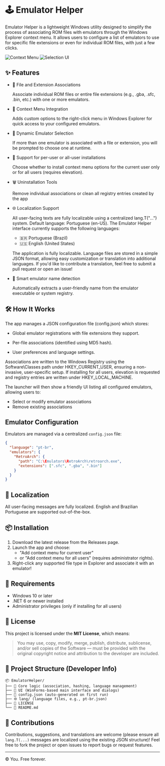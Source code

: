 
# 🕹️ Emulator Helper

Emulator Helper is a lightweight Windows utility designed to simplify the process of associating ROM files with emulators through the Windows Explorer context menu. It allows users to configure a list of emulators to use for specific file extensions or even for individual ROM files, with just a few clicks.

![Context Menu](https://raw.githubusercontent.com/your-username/your-repo/main/assets/context-menu.png)
![Selection UI](https://raw.githubusercontent.com/your-username/your-repo/main/assets/selection-ui.png)

## ✨ Features

- 🔗 File and Extension Associations

     Associate individual ROM files or entire file extensions (e.g., .gba, .sfc, .bin, etc.) with one or more emulators.
- 📂 Context Menu Integration

     Adds custom options to the right-click menu in Windows Explorer for quick access to your configured emulators.

- 🔄 Dynamic Emulator Selection

     If more than one emulator is associated with a file or extension, you will be prompted to choose one at runtime.
- 👤 Support for per-user or all-user installations

     Choose whether to install context menu options for the current user only or for all users (requires elevation).
- 🗑️ Uninstallation Tools

     Remove individual associations or clean all registry entries created by the app
- 🌐 Localization Support

     All user-facing texts are fully localizable using a centralized lang.T("...") system. Default language: Portuguese (en-US).
     The Emulator Helper interface currently supports the following languages:
     - 🇧🇷 Portuguese (Brazil)
     - 🇺🇸 English (United States)
     
     The application is fully localizable. Language files are stored in a simple JSON format, allowing easy customization or translation into additional languages. If you'd like to contribute a translation, feel free to submit a pull request or open an issue!  
- 🧠 Smart emulator name detection

     Automatically extracts a user-friendly name from the emulator executable or system registry.

## 🛠️ How It Works

The app manages a JSON configuration file (config.json) which stores:

- Global emulator registrations with file extensions they support.

- Per-file associations (identified using MD5 hash).

- User preferences and language settings.

Associations are written to the Windows Registry using the Software\Classes path under HKEY_CURRENT_USER, ensuring a non-invasive, user-specific setup. If installing for all users, elevation is requested and registry entries are written under HKEY_LOCAL_MACHINE.

The launcher will then show a friendly UI listing all configured emulators, allowing users to:

- Select or modify emulator associations
- Remove existing associations

## Emulator Configuration

Emulators are managed via a centralized `config.json` file:

```json
{
  "language": "pt-br",
  "emulators": {
    "RetroArch": {
      "path": "C:\Emulators\RetroArch\retroarch.exe",
      "extensions": [".sfc", ".gba", ".bin"]
    }
  }
}
```

## 💬 Localization

All user-facing messages are fully localized. English and Brazilian Portuguese are supported out-of-the-box.

## 📦 Installation

1. Download the latest release from the Releases page.
2. Launch the app and choose:
     - "Add context menu for current user"
     - or "Add context menu for all users" (requires administrator rights).
3. Right-click any supported file type in Explorer and associate it with an emulator!

## 🔐 Requirements

- Windows 10 or later
- .NET 6 or newer installed
- Administrator privileges (only if installing for all users)

## 📝 License

This project is licensed under the **MIT License**, which means:
> You may use, copy, modify, merge, publish, distribute, sublicense, and/or sell copies of the Software — must be provided with the original copyright notice and attribution to the developer are included.

## 📁 Project Structure (Developer Info)
```
📦 EmulatorHelper/
├── 🧠 Core logic (association, hashing, language management)
├── 📁 UI (WinForms-based main interface and dialogs)
├── 📄 config.json (auto-generated on first run)
├── 🌐 lang/ (language files, e.g., pt-br.json)
├── 📜 LICENSE
└── 📘 README.md
```

## 🤝 Contributions

Contributions, suggestions, and translations are welcome (please ensure all `lang.T(...)` messages are localized using the existing JSON structure)! Feel free to fork the project or open issues to report bugs or request features.

---

© You. Free forever.

